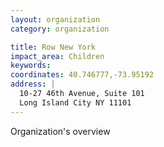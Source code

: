 ```yaml
---
layout: organization
category: organization

title: Row New York
impact_area: Children
keywords: 
coordinates: 40.746777,-73.95192
address: |
  10-27 46th Avenue, Suite 101
  Long Island City NY 11101
---
```

Organization's overview
